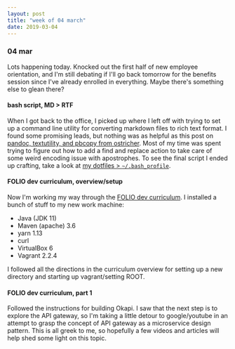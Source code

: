 ```yaml
---
layout: post
title: "week of 04 march"
date: 2019-03-04
---
```


### 04 mar

Lots happening today. Knocked out the first half of new employee orientation, and I'm still debating if I'll go back tomorrow for the benefits session since I've already enrolled in everything. Maybe there's something else to glean there?

#### bash script, MD > RTF

When I got back to the office, I picked up where I left off with trying to set up a command line utility for converting markdown files to rich text format. I found some promising leads, but nothing was as helpful as this post on [pandoc, textutility, and pbcopy from ostricher](https://www.ostricher.com/2015/08/from-markdown-to-pastable-formatted-text-in-os-x-terminal/). Most of my time was spent trying to figure out how to add a find and replace action to take care of some weird encoding issue with apostrophes. To see the final script I ended up crafting, take a look at [my dotfiles > `~/.bash_profile`](https://github.com/carylwyatt/dotfiles). 

#### FOLIO dev curriculum, overview/setup

Now I'm working my way through the [FOLIO dev curriculum](https://dev.folio.org/tutorials/curriculum/overview/). I installed a bunch of stuff to my new work machine:
  - Java (JDK 11)
  - Maven (apache) 3.6
  - yarn 1.13
  - curl
  - VirtualBox 6
  - Vagrant 2.2.4

I followed all the directions in the curriculum overview for setting up a new directory and starting up vagrant/setting ROOT. 

#### FOLIO dev curriculum, part 1

Followed the instructions for building Okapi. I saw that the next step is to explore the API gateway, so I'm taking a little detour to google/youtube in an attempt to grasp the concept of API gateway as a microservice design pattern. This is all greek to me, so hopefully a few videos and articles will help shed some light on this topic.



